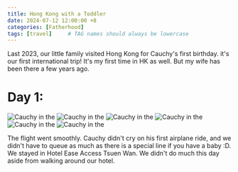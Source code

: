 ```yaml
---
title: Hong Kong with a Toddler
date: 2024-07-12 12:00:00 +8
categories: [Fatherhood]
tags: [travel]     # TAG names should always be lowercase
---
```


Last 2023, our little family visited Hong Kong for Cauchy's first birthday. it's our first international trip! It's my first time in HK as well. But my wife has been there a few years ago. 

# Day 1: 

<img src="/assets/images/hongkongday1/IMG_0059.JPG" alt="Cauchy in the"/>
<img src="/assets/images/hongkongday1/IMG_0060.JPG" alt="Cauchy in the"/>
<img src="/assets/images/hongkongday1/IMG_0061.JPG" alt="Cauchy in the"/>
<img src="/assets/images/hongkongday1/IMG_0062.JPG" alt="Cauchy in the"/>
<img src="/assets/images/hongkongday1/IMG_0063.JPG" alt="Cauchy in the"/>
<img src="/assets/images/hongkongday1/IMG_0064.JPG" alt="Cauchy in the"/>

The flight went smoothly. Cauchy didn't cry on his first airplane ride, and we didn't have to queue as much as there is a special line if you have a baby :D.  We stayed in Hotel Ease Access Tsuen Wan. We didn't do much this day aside from walking around our hotel.



